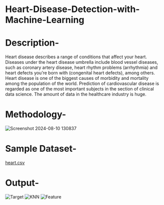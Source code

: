# Heart-Disease-Detection-with-Machine-Learning
# Description-
Heart disease describes a range of conditions that affect your heart. Diseases under the heart disease umbrella include blood vessel diseases, such as coronary artery disease, heart rhythm problems (arrhythmia) and heart defects you’re born with (congenital heart defects), among others.
Heart disease is one of the biggest causes of morbidity and mortality among the population of the world. Prediction of cardiovascular disease is regarded as one of the most important subjects in the section of clinical data science. The amount of data in the healthcare industry is huge.
# Methodology-
![Screenshot 2024-08-10 130837](https://github.com/user-attachments/assets/d42e4ec9-fc31-4a1a-990a-59ea73412b71)
# Sample Dataset-
[heart.csv](https://github.com/user-attachments/files/16568841/heart.csv)
# Output-
![Target](https://github.com/user-attachments/assets/b568a72f-3eff-4aa9-90ec-71edf23e25d1)
![KNN](https://github.com/user-attachments/assets/6a61cc88-b366-4e18-b3a6-4591f4d98430)
![Feature](https://github.com/user-attachments/assets/080ecc3f-d146-4aa6-8ddb-7c890ee1308a)
